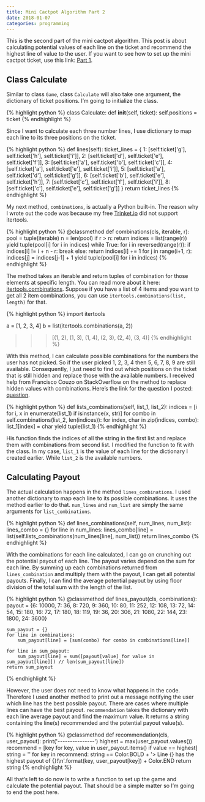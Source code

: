 ```yaml
---
title: Mini Cactpot Algorithm Part 2
date: 2018-01-07
categories: programming
---
```


This is the second part of the mini cactpot algorithm. This post is about calculating potential values of each line on the ticket and recommend the highest line of value to the user. If you want to see how to set up the mini cactpot ticket, use this link: [Part 1](/programming/mini-cactpot-algorithm-part-1.html).

<!--more-->

## Class Calculate

Similar to class `Game`, class `Calculate` will also take one argument, the dictionary of ticket positions. I’m going to initialize the class.

{% highlight python %}
class Calculate:
    def __init__(self, ticket):
        self.positions = ticket
{% endhighlight %}

Since I want to calculate each three number lines, I use dictionary to map each line to its three positions on the ticket.

{% highlight python %}
def lines(self):
    ticket_lines = {
        1: [self.ticket['g'], self.ticket['h'], self.ticket['i']],
        2: [self.ticket['d'], self.ticket['e'], self.ticket['f']],
        3: [self.ticket['a'], self.ticket['b'], self.ticket['c']],
        4: [self.ticket['a'], self.ticket['e'], self.ticket['i']],
        5: [self.ticket['a'], self.ticket['d'], self.ticket['g']],
        6: [self.ticket['b'], self.ticket['e'], self.ticket['h']],
        7: [self.ticket['c'], self.ticket['f'], self.ticket['i']],
        8: [self.ticket['c'], self.ticket['e'], self.ticket['g']]
    }
    return ticket_lines
{% endhighlight %}

My next method, `combinations`, is actually a Python built-in. The reason why I wrote out the code was because my free [Trinket.io](https://trinket.io/) did not support itertools.

{% highlight python %}
@classmethod
def combinations(cls, iterable, r):
    pool = tuple(iterable)
    n = len(pool)
    if r > n:
        return
    indices = list(range(r))
    yield tuple(pool[i] for i in indices)
    while True:
        for i in reversed(range(r)):
            if indices[i] != i + n - r:
                break
        else:
            return
        indices[i] += 1
        for j in range(i+1, r):
            indices[j] = indices[j-1] + 1
        yield tuple(pool[i] for i in indices)
{% endhighlight %}

The method takes an iterable and return tuples of combination for those elements at specific length. You can read more about it here: [itertools.combinations](https://docs.python.org/3.6/library/itertools.html#itertools.combinations). Suppose if you have a list of 4 items and you want to get all 2 item combinations, you can use `itertools.combinations(list, length)` for that.

{% highlight python %}
import itertools

a = [1, 2, 3, 4]
b = list(itertools.combinations(a, 2))

>>> [(1, 2), (1, 3), (1, 4), (2, 3), (2, 4), (3, 4)]
{% endhighlight %}

With this method, I can calculate possible combinations for the numbers the user has not picked. So if the user picked 1, 2, 3, 4 then 5, 6, 7, 8, 9 are still available. Consequently, I just need to find out which positions on the ticket that is still hidden and replace those with the available numbers. I received help from Francisco Couzo on StackOverflow on the method to replace hidden values with combinations. Here’s the link for the question I posted: [question](https://stackoverflow.com/questions/47765021/how-to-get-combinations-of-list-with-values-from-another-list).

{% highlight python %}
def lists_combinations(self, list_1, list_2):
    indices = [i for i, x in enumerate(list_1) if isinstance(x, str)]
    for combo in self.combinations(list_2, len(indices)):
        for index, char in zip(indices, combo):
            list_1[index] = char
        yield tuple(list_1)
{% endhighlight %}

His function finds the indices of all the string in the first list and replace them with combinations from second list. I modified the function to fit with the class. In my case, `list_1`  is the value of each line for the dictionary I created earlier. While `list_2` is the available numbers.

## Calculating Payout

The actual calculation happens in the method `lines_combinations`. I used another dictionary to map each line to its possible combinations. It uses the method earlier to do that. `num_lines` and `num_list` are simply the same arguments for `list_combinations`.

{% highlight python %}
def lines_combinations(self, num_lines, num_list):
    lines_combo = {}
    for line in num_lines:
        lines_combo[line] = list(self.lists_combinations(num_lines[line], num_list))
    return lines_combo
{% endhighlight %}

With the combinations for each line calculated, I can go on crunching out the potential payout of each line. The payout varies depend on the sum for each line. By summing up each combinations returned from `lines_combination` and multiply them with the payout, I can get all potential payouts. Finally, I can find the average potential payout by using floor division of the total sum with the length of the list.

{% highlight python %}
@classmethod
def lines_payout(cls, combinations):
    payout = {6: 10000, 7: 36, 8: 720, 9: 360, 10: 80, 11: 252, 12: 108,
              13: 72, 14: 54, 15: 180, 16: 72, 17: 180, 18: 119,
              19: 36, 20: 306, 21: 1080, 22: 144, 23: 1800, 24: 3600}

    sum_payout = {}
    for line in combinations:
        sum_payout[line] = [sum(combo) for combo in combinations[line]]

    for line in sum_payout:
        sum_payout[line] = sum([payout[value] for value in sum_payout[line]]) // len(sum_payout[line])
    return sum_payout
{% endhighlight %}

However, the user does not need to know what happens in the code. Therefore I used another method to print out a message notifying the user which line has the best possible payout. There are cases where multiple lines can have the best payout. `recommendation` takes the dictionary with each line average payout and find the maximum value. It returns a string containing the line(s) recommended and the potential payout value(s).

{% highlight python %}
@classmethod
def recommendation(cls, user_payout):
    print('---------------')
    highest = max(user_payout.values())
    recommend = [key for key, value in user_payout.items() if value == highest]
    string = ''
    for key in recommend:
        string += Color.BOLD + '> Line {} has the highest payout of {}!\n'.format(key, user_payout[key]) + Color.END
    return string
{% endhighlight %}

All that’s left to do now is to write a function to set up the game and calculate the potential payout. That should be a simple matter so I’m going to end the post here.

